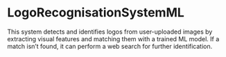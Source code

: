 # LogoRecognisationSystemML
This system detects and identifies logos from user-uploaded images by extracting visual features and matching them with a trained ML model. If a match isn’t found, it can perform a web search for further identification.
